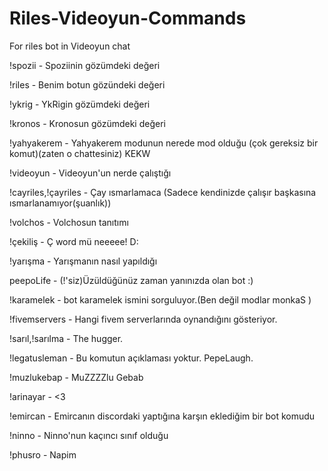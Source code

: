 # Riles-Videoyun-Commands
For riles bot in Videoyun chat


!spozii - Spoziinin gözümdeki değeri

!riles - Benim botun gözündeki değeri

!ykrig - YkRigin gözümdeki değeri

!kronos - Kronosun gözümdeki değeri

!yahyakerem - Yahyakerem modunun nerede mod olduğu (çok gereksiz bir komut)(zaten o chattesiniz) KEKW

!videoyun - Videoyun'un nerde çalıştığı

!cayriles,!çayriles - Çay ısmarlamaca (Sadece kendinizde çalışır başkasına ısmarlanamıyor(şuanlık))

!volchos - Volchosun tanıtımı

!çekiliş - Ç word mü neeeee! D:

!yarışma - Yarışmanın nasıl yapıldığı

peepoLife - (!'siz)Üzüldüğünüz zaman yanınızda olan bot :)

!karamelek - bot karamelek ismini sorguluyor.(Ben değil modlar monkaS )

!fivemservers - Hangi fivem serverlarında oynandığını gösteriyor.

!sarıl,!sarılma - The hugger.

!legatusleman - Bu komutun açıklaması yoktur. PepeLaugh.

!muzlukebap - MuZZZZlu Gebab

!arinayar - <3

!emircan - Emircanın discordaki yaptığına karşın eklediğim bir bot komudu

!ninno - Ninno'nun kaçıncı sınıf olduğu

!phusro - Napim







